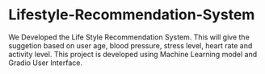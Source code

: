 # Lifestyle-Recommendation-System
We Developed the Life Style Recommendation System. This will give the suggetion based on user age, blood pressure, stress level, heart rate and activity level. This project is developed using Machine Learning model and Gradio User Interface.
